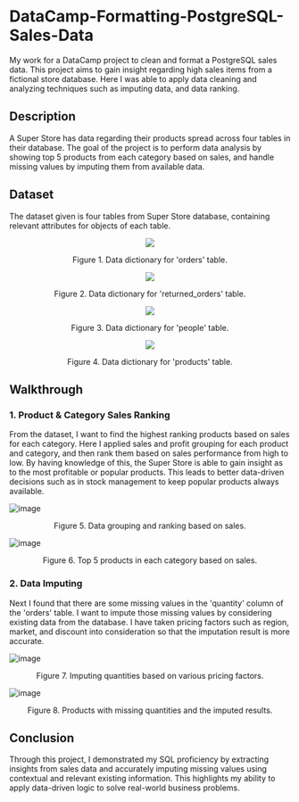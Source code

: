 # DataCamp-Formatting-PostgreSQL-Sales-Data
My work for a DataCamp project to clean and format a PostgreSQL sales data. This project aims to gain insight regarding high sales items from a fictional store database. Here I was able to apply data cleaning and analyzing techniques such as imputing data, and data ranking.

## Description
A Super Store has data regarding their products spread across four tables in their database. The goal of the project is to perform data analysis by showing top 5 products from each category based on sales, and handle missing values by imputing them from available data.

## Dataset
The dataset given is four tables from Super Store database, containing relevant attributes for objects of each table.

<p align="center">
  <img src="https://github.com/user-attachments/assets/a6ddcf2a-78e3-4ec7-836e-97c9763509fa">
</p>
<p align="center">Figure 1. Data dictionary for 'orders' table.</p>

<p align="center">
  <img src="https://github.com/user-attachments/assets/aca9316e-3fbc-455d-a467-9806253191c0">
</p>
<p align="center">Figure 2. Data dictionary for 'returned_orders' table.</p>

<p align="center">
  <img src="https://github.com/user-attachments/assets/087bbbeb-fc04-4039-b5f8-a613b713e9ff">
</p>
<p align="center">Figure 3. Data dictionary for 'people' table.</p>

<p align="center">
  <img src="https://github.com/user-attachments/assets/4392fa44-689d-4230-9007-66ca6e4e2c1d">
</p>
<p align="center">Figure 4. Data dictionary for 'products' table.</p>

## Walkthrough

### 1. Product & Category Sales Ranking
From the dataset, I want to find the highest ranking products based on sales for each category. Here I applied sales and profit grouping for each product and category, and then rank them based on sales performance from high to low. By having knowledge of this, the Super Store is able to gain insight as to the most profitable or popular products. This leads to better data-driven decisions such as in stock management to keep popular products always available.

![image](https://github.com/user-attachments/assets/63b06113-d071-4f81-8d6c-b97ed4b24721)
<p align="center">Figure 5. Data grouping and ranking based on sales.</p>

![image](https://github.com/user-attachments/assets/d11c30cf-a613-464b-8d05-2abb18a33f7e)
<p align="center">Figure 6. Top 5 products in each category based on sales.</p>

### 2. Data Imputing
Next I found that there are some missing values in the 'quantity' column of the 'orders' table. I want to impute those missing values by considering existing data from the database. I have taken pricing factors such as region, market, and discount into consideration so that the imputation result is more accurate.

![image](https://github.com/user-attachments/assets/c26dccd1-fd60-47a8-82fa-6a616a7d4be2)
<p align="center">Figure 7. Imputing quantities based on various pricing factors.</p>

![image](https://github.com/user-attachments/assets/e724275c-3522-4b1c-8022-c2b70b8bc119)
<p align="center">Figure 8. Products with missing quantities and the imputed results.</p>

## Conclusion
Through this project, I demonstrated my SQL proficiency by extracting insights from sales data and accurately imputing missing values using contextual and relevant existing information. This highlights my ability to apply data-driven logic to solve real-world business problems.
